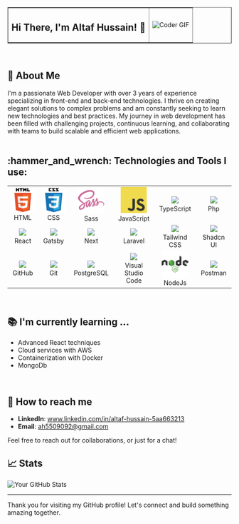 
<table border >
  <tr>
    <td>
 <h2>Hi There, I'm Altaf Hussain! 👋</h2>
    </td>
    <td>
<img style="display: inline;" src="https://github.com/AltafHunzai/AltafHunzai/assets/99405131/91ad6077-5497-4361-a446-62bd246d1551" alt="Coder GIF">
    </td>
  </tr>
</table>

<br/>
 <h2>🚀 About Me</h2>

I'm a passionate Web Developer with over 3 years of experience specializing in front-end and back-end technologies. I thrive on creating elegant solutions to complex problems and am constantly seeking to learn new technologies and best practices. My journey in web development has been filled with challenging projects, continuous learning, and collaborating with teams to build scalable and efficient web applications.
<br/>
<br/>
<h2 align="left">:hammer_and_wrench: Technologies and Tools I use:</h2>
<table>
  <tr>
    <td align="center" width="200">
      <div>
        <img src="https://raw.githubusercontent.com/devicons/devicon/master/icons/html5/html5-original-wordmark.svg" width="60" />
        <br />
        HTML
      </div>
    </td>
    <td align="center" width="200">
      <div>
        <img src="https://raw.githubusercontent.com/devicons/devicon/master/icons/css3/css3-original-wordmark.svg" width="60" />
        <br />
        CSS
      </div>
    </td>
    <td align="center" width="200">
      <div>
        <img src="https://raw.githubusercontent.com/devicons/devicon/master/icons/sass/sass-original.svg" width="60" />
        <br />
        Sass
      </div>
    </td>
    <td align="center" width="200">
      <div>
        <img src="https://raw.githubusercontent.com/devicons/devicon/master/icons/javascript/javascript-original.svg" width="60" />
        <br />
        JavaScript
      </div>
    </td>
     <td align="center" width="200">
      <div>
        <img src="https://www.vectorlogo.zone/logos/typescriptlang/typescriptlang-icon.svg" width="60" />
        <br />
        TypeScript
      </div>
    </td>
   <td align="center" width="200">
      <div>
        <img src="https://www.vectorlogo.zone/logos/php/php-ar21.svg" width="60" />
        <br />
        Php
      </div>
    </td>  
  </tr>
  <tr>
    <td align="center" width="200">
      <div>
        <img src="https://avatars1.githubusercontent.com/u/9441414?s=200&v=4" width="60" />
        <br />
        React
      </div>
    </td> 
     <td align="center" width="200">
      <div>
        <img src="https://www.vectorlogo.zone/logos/gatsbyjs/gatsbyjs-icon.svg" width="60" />
        <br />
        Gatsby
      </div>
    </td>
    <td align="center" width="200">
      <div>
        <img src="https://www.svgrepo.com/show/354113/nextjs-icon.svg" width="60" />
        <br />
        Next
      </div>
    </td>
    <td align="center" width="200">
      <div>
        <img src="https://www.vectorlogo.zone/logos/laravel/laravel-icon.svg" width="60" />
        <br />
        Laravel
      </div>
    </td>
    <td align="center" width="200">
      <div>
        <img src="https://www.vectorlogo.zone/logos/tailwindcss/tailwindcss-icon.svg" width="60" />
        <br />
        Tailwind CSS
      </div>
    </td>
        <td align="center" width="200">
      <div>
        <img src="https://github.com/AltafHunzai/AltafHunzai/assets/99405131/206c572d-6a4c-43d9-ba71-9c9755d8dcf4" width="60" />
        <br />
        Shadcn UI
      </div>
    </td>
  </tr>
    <tr>
     <td align="center" width="200">
      <div>
        <img src="https://www.vectorlogo.zone/logos/github/github-icon.svg" width="60" />
        <br />
        GitHub
      </div>
    </td>
    <td align="center" width="200">
      <div>
        <img src="https://www.vectorlogo.zone/logos/git-scm/git-scm-icon.svg" width="60" />
        <br />
        Git
      </div>
    </td>
    <td align="center" width="200">
      <div>
        <img src="https://www.vectorlogo.zone/logos/postgresql/postgresql-icon.svg" width="60" />
        <br />
        PostgreSQL
      </div>
    </td> 
    <td align="center" width="200">
      <div>
        <img src="https://www.vectorlogo.zone/logos/visualstudio_code/visualstudio_code-icon.svg" width="60" />
        <br />
        Visual Studio Code
      </div>
    </td>
    <td align="center" width="200">
      <div>
        <img src="https://raw.githubusercontent.com/devicons/devicon/master/icons/nodejs/nodejs-original-wordmark.svg" width="60" />
        <br />
        NodeJs
      </div>
    </td>
    <td align="center" width="200">
      <div>
        <img src="https://www.vectorlogo.zone/logos/getpostman/getpostman-icon.svg" width="60" />
        <br />
        Postman
      </div>
    </td>
  </tr>
</table>
<br/>



## 📚 I'm currently learning ...
- Advanced React techniques
- Cloud services with AWS
- Containerization with Docker
- MongoDb

<br/>

## 🤝 How to reach me
- **LinkedIn**: www.linkedin.com/in/altaf-hussain-5aa663213
- **Email**: ah5509092@gmail.com

Feel free to reach out for collaborations, or just for a chat!

## 📈 Stats
![Your GitHub Stats](https://github-readme-stats.vercel.app/api?username=AltafHunzai&show_icons=true&theme=radical)


---

Thank you for visiting my GitHub profile! Let's connect and build something amazing together.

